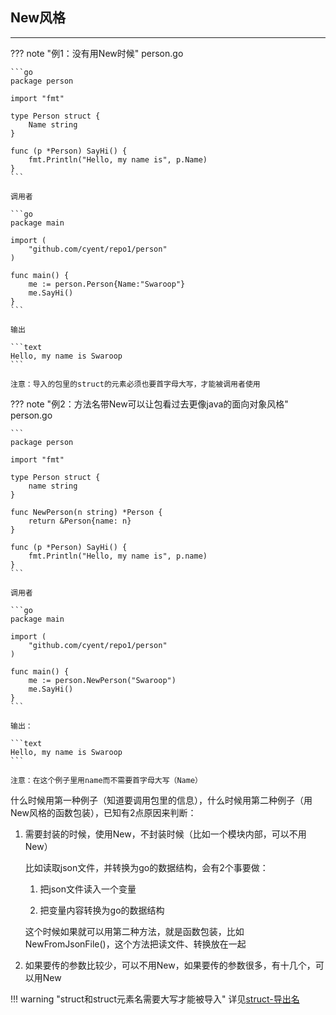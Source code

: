 ## **New风格**

---

??? note "例1：没有用New时候"
	person.go

	```go
	package person

	import "fmt"

	type Person struct {
		Name string
	}

	func (p *Person) SayHi() {
		fmt.Println("Hello, my name is", p.Name)
	}
	```

	调用者

	```go
	package main

	import (
		"github.com/cyent/repo1/person"
	)

	func main() {
		me := person.Person{Name:"Swaroop"}
		me.SayHi()
	}
	```

	输出

	```text
	Hello, my name is Swaroop
	```

	注意：导入的包里的struct的元素必须也要首字母大写，才能被调用者使用

??? note "例2：方法名带New可以让包看过去更像java的面向对象风格"
	person.go

	```
	package person

	import "fmt"

	type Person struct {
		name string
	}

	func NewPerson(n string) *Person {
		return &Person{name: n}
	}

	func (p *Person) SayHi() {
		fmt.Println("Hello, my name is", p.name)
	}
	```

	调用者

	```go
	package main

	import (
		"github.com/cyent/repo1/person"
	)

	func main() {
		me := person.NewPerson("Swaroop")
		me.SayHi()
	}
	```

	输出：

	```text
	Hello, my name is Swaroop
	```

	注意：在这个例子里用name而不需要首字母大写（Name）

什么时候用第一种例子（知道要调用包里的信息），什么时候用第二种例子（用New风格的函数包装），已知有2点原因来判断：

1. 需要封装的时候，使用New，不封装时候（比如一个模块内部，可以不用New）

	比如读取json文件，并转换为go的数据结构，会有2个事要做：

	1. 把json文件读入一个变量

	2. 把变量内容转换为go的数据结构

	这个时候如果就可以用第二种方法，就是函数包装，比如NewFromJsonFile()，这个方法把读文件、转换放在一起

2. 如果要传的参数比较少，可以不用New，如果要传的参数很多，有十几个，可以用New

!!! warning "struct和struct元素名需要大写才能被导入"
	详见[struct-导出名](./../../datatype/struct_export/)
